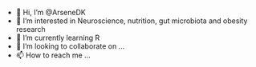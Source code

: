 - 👋 Hi, I’m @ArseneDK
- 👀 I’m interested in Neuroscience, nutrition, gut microbiota and obesity research 
- 🌱 I’m currently learning R
- 💞️ I’m looking to collaborate on ...
- 📫 How to reach me ...

<!---
ArseneDK/ArseneDK is a ✨ special ✨ repository because its `README.md` (this file) appears on your GitHub profile.
You can click the Preview link to take a look at your changes.
--->
